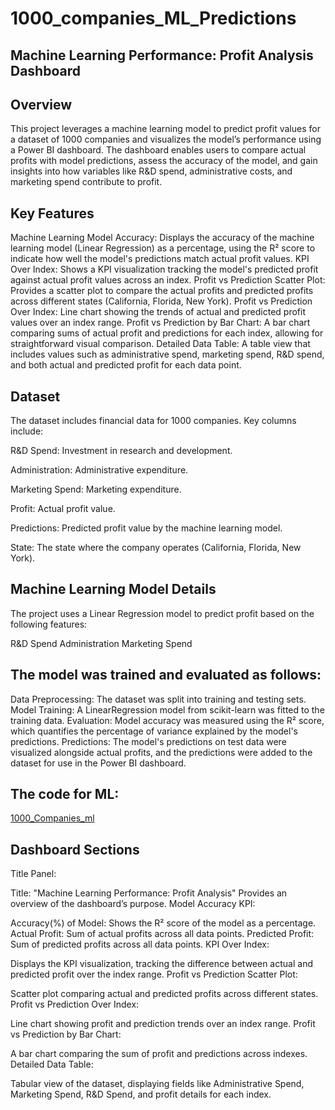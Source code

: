 # 1000_companies_ML_Predictions
## Machine Learning Performance: Profit Analysis Dashboard

## Overview
This project leverages a machine learning model to predict profit values for a dataset of 1000 companies and visualizes the model’s performance using a Power BI dashboard. The dashboard enables users to compare actual profits with model predictions, assess the accuracy of the model, and gain insights into how variables like R&D spend, administrative costs, and marketing spend contribute to profit.

## Key Features
Machine Learning Model Accuracy: Displays the accuracy of the machine learning model (Linear Regression) as a percentage, using the R² score to indicate how well the model's predictions match actual profit values.
KPI Over Index: Shows a KPI visualization tracking the model's predicted profit against actual profit values across an index.
Profit vs Prediction Scatter Plot: Provides a scatter plot to compare the actual profits and predicted profits across different states (California, Florida, New York).
Profit vs Prediction Over Index: Line chart showing the trends of actual and predicted profit values over an index range.
Profit vs Prediction by Bar Chart: A bar chart comparing sums of actual profit and predictions for each index, allowing for straightforward visual comparison.
Detailed Data Table: A table view that includes values such as administrative spend, marketing spend, R&D spend, and both actual and predicted profit for each data point.

## Dataset
The dataset includes financial data for 1000 companies. Key columns include:

R&D Spend: Investment in research and development.

Administration: Administrative expenditure.

Marketing Spend: Marketing expenditure.

Profit: Actual profit value.

Predictions: Predicted profit value by the machine learning model.

State: The state where the company operates (California, Florida, New York).

## Machine Learning Model Details
The project uses a Linear Regression model to predict profit based on the following features:

R&D Spend
Administration
Marketing Spend

## The model was trained and evaluated as follows:

Data Preprocessing: The dataset was split into training and testing sets.
Model Training: A LinearRegression model from scikit-learn was fitted to the training data.
Evaluation: Model accuracy was measured using the R² score, which quantifies the percentage of variance explained by the model's predictions.
Predictions: The model's predictions on test data were visualized alongside actual profits, and the predictions were added to the dataset for use in the Power BI dashboard.

## The code for ML:
<a href="https://github.com/harshithp2004/1000_companies_ML_Predictions/blob/main/1000_Companies_ml.py">1000_Companies_ml</a>

## Dashboard Sections
Title Panel:

Title: "Machine Learning Performance: Profit Analysis"
Provides an overview of the dashboard’s purpose.
Model Accuracy KPI:

Accuracy(%) of Model: Shows the R² score of the model as a percentage.
Actual Profit: Sum of actual profits across all data points.
Predicted Profit: Sum of predicted profits across all data points.
KPI Over Index:

Displays the KPI visualization, tracking the difference between actual and predicted profit over the index range.
Profit vs Prediction Scatter Plot:

Scatter plot comparing actual and predicted profits across different states.
Profit vs Prediction Over Index:

Line chart showing profit and prediction trends over an index range.
Profit vs Prediction by Bar Chart:

A bar chart comparing the sum of profit and predictions across indexes.
Detailed Data Table:

Tabular view of the dataset, displaying fields like Administrative Spend, Marketing Spend, R&D Spend, and profit details for each index.


